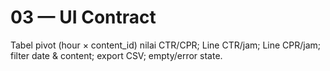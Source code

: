 # 03 — UI Contract
Tabel pivot (hour × content_id) nilai CTR/CPR; Line CTR/jam; Line CPR/jam; filter date & content; export CSV; empty/error state.
